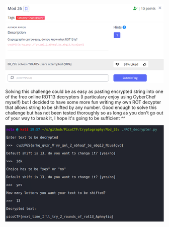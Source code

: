 <p align="center"><img src="../../images/Mod_26a0.png" ></p>

Solving this challenge could be as easy as pasting encrypted string into one of the free online ROT13 decrypters (I particulary enjoy using CyberChef myself) but I decided to have some more fun writing my own ROT decypter that allows string to be shifted by any number. Good enough to solve this challenge but has not been tested thoroughly so as long as you don't go out of your way to break it, I hope it's going to be sufficient ^^

<p align="center"><img src="../../images/Mod_26a1.png" ></p>
